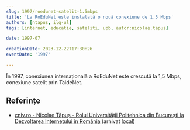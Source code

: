 ```yaml
---
slug: 1997/roedunet-satelit-1.5mbps
title: 'La RoEduNet este instalată o nouă conexiune de 1.5 Mbps'
authors: [ntapus, ilg-ul]
tags: [internet, educatie, sateliti, upb, autor:nicolae.tapus]

date: 1997-07

creationDate: 2023-12-22T17:30:26
eventDate: '1997'

---
```


În 1997, conexiunea internațională a RoEduNet este
crescută la 1,5 Mbps, conexiune satelit prin TaideNet.

<!-- truncate -->

## Referințe

- [cniv.ro - Nicolae Tăpuș - Rolul Universității Politehnica din București la Dezvoltarea Internetului în România](https://cniv.ro/documents/26/CNIV_Volum_Aniversar_2023_-_Versiune_Online_DPxioQg.pdf)  (arhivat [local](https://cronica-it.github.io/arhiva/))
